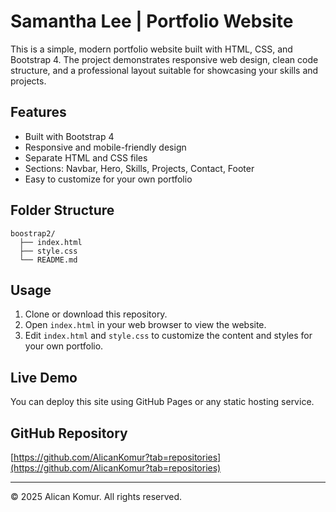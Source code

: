 # Samantha Lee | Portfolio Website

This is a simple, modern portfolio website built with HTML, CSS, and Bootstrap 4. The project demonstrates responsive web design, clean code structure, and a professional layout suitable for showcasing your skills and projects.

## Features
- Built with Bootstrap 4
- Responsive and mobile-friendly design
- Separate HTML and CSS files
- Sections: Navbar, Hero, Skills, Projects, Contact, Footer
- Easy to customize for your own portfolio

## Folder Structure
```
boostrap2/
  ├── index.html
  ├── style.css
  └── README.md
```

## Usage
1. Clone or download this repository.
2. Open `index.html` in your web browser to view the website.
3. Edit `index.html` and `style.css` to customize the content and styles for your own portfolio.

## Live Demo
You can deploy this site using GitHub Pages or any static hosting service.

## GitHub Repository
[https://github.com/AlicanKomur?tab=repositories](https://github.com/AlicanKomur?tab=repositories)

---

© 2025 Alican Komur. All rights reserved. 
